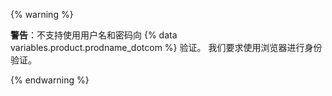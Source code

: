   {% warning %}

  **警告**：不支持使用用户名和密码向 {% data variables.product.prodname_dotcom %} 验证。 我们要求使用浏览器进行身份验证。

  {% endwarning %}
